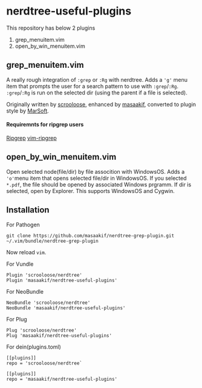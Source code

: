 nerdtree-useful-plugins
========================
This repository has below 2 plugins
1. grep_menuitem.vim
1. open_by_win_menuitem.vim

## grep_menuitem.vim
A really rough integration of `:grep` or `:Rg` with nerdtree. Adds a `'g'` menu item that
prompts the user for a search pattern to use with `:grep`/`:Rg`. `:grep`/`:Rg` is run on the
selected dir (using the parent if a file is selected).

Originally written by [scrooloose](https://gist.github.com/scrooloose/205807),
enhanced by [masaakif](https://gist.github.com/masaakif/414375),
converted to plugin style by [MarSoft](https://github.com/MarSoft/nerdtree-grep-plugin).

#### Requiremnts for ripgrep users
[Ripgrep](https://github.com/BurntSushi/ripgrep)
[vim-ripgrep](https://github.com/jremmen/vim-ripgrep)

## open_by_win_menuitem.vim
Open selected node(file/dir) by file assocition with WindowsOS. Adds a `'o'`menu item that
opens selected file/dir in WindowsOS. If you selected `*.pdf`, the file should be opened by
associated Windows prgramm. If dir is selected, open by Explorer.
This supports WindowsOS and Cygwin.

## Installation

For Pathogen

`git clone https://github.com/masaakif/nerdtree-grep-plugin.git ~/.vim/bundle/nerdtree-grep-plugin`

Now reload `vim`.

For Vundle

```
Plugin 'scrooloose/nerdtree'
Plugin 'masaakif/nerdtree-useful-plugins'
```

For NeoBundle

```
NeoBundle 'scrooloose/nerdtree'
NeoBundle 'masaakif/nerdtree-useful-plugins'
```

For Plug
```
Plug 'scrooloose/nerdtree'
Plug 'masaakif/nerdtree-useful-plugins'
```

For dein(plugins.toml)
```
[[plugins]]
repo = 'scrooloose/nerdtree`

[[plugins]]
repo = 'masaakif/nerdtree-useful-plugins'
```
